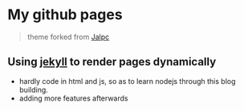 # My github pages 
> theme forked from [Jalpc](https://jarrekk.github.io/Jalpc/)
## Using [jekyll](https://jekyllrb.com/) to render pages dynamically 
* hardly code in html and js, so as to learn nodejs through this blog building.
* adding more features afterwards

